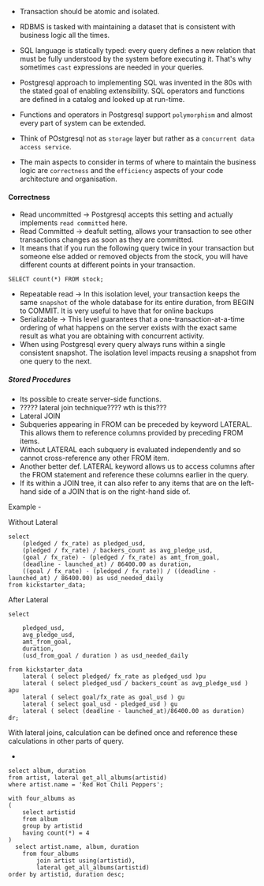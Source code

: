 - Transaction should be atomic and isolated.
- RDBMS is tasked with maintaining a dataset that is consistent with business logic all the times.
- SQL language is statically typed: every query defines a new relation that must be fully understood by the system before executing it. That's why sometimes `cast` expressions are needed in your queries.
- Postgresql approach to implementing SQL was invented in the 80s with the stated goal of enabling extensibility. SQL operators and functions are defined in a catalog and looked up at run-time.
- Functions and operators in Postgresql support `polymorphism` and almost every part of system can be extended.
- Think of POstgresql not as `storage` layer but rather as a `concurrent data access service`.

- The main aspects to consider in terms of where to maintain the business logic are `correctness` and the `efficiency` aspects of your code architecture and organisation.

#### Correctness

- Read uncommitted -> Postgresql accepts this setting and actually implements `read committed` here.
- Read Committed -> deafult setting, allows your transaction to see other transactions changes as soon as they are committed.
- It means that if you run the following query twice in your transaction but someone else added or removed objects from the stock, you will have different counts at different points in your transaction.

```
SELECT count(*) FROM stock;
```

- Repeatable read -> In this isolation level, your transaction keeps the same `snapshot` of the whole database for its entire duration, from BEGIN to COMMIT. It is very useful to have that for online backups
- Serializable -> This level guarantees that a one-transaction-at-a-time ordering of what happens on the server exists with the exact same result as what you are obtaining with concurrent activity.
- When using Postgresql every query always runs within a single consistent snapshot. The isolation level impacts reusing a snapshot from one query to the next.

##### Stored Procedures

- Its possible to create server-side functions.
- ????? lateral join technique???? wth is this???
- Lateral JOIN
- Subqueries appearing in FROM can be preceded by keyword LATERAL. This allows them to reference columns provided by preceding FROM items.
- Without LATERAL each subquery is evaluated independently and so cannot cross-reference any other FROM item.
- Another better def. LATERAL keyword allows us to access columns after the FROM statement and reference these columns earlier in the query.
- If its within a JOIN tree, it can also refer to any items that are on the left-hand side of a JOIN that is on the right-hand side of.

Example -

Without Lateral

```
select
    (pledged / fx_rate) as pledged_usd,
    (pledged / fx_rate) / backers_count as avg_pledge_usd,
    (goal / fx_rate) - (pledged / fx_rate) as amt_from_goal,
    (deadline - launched_at) / 86400.00 as duration,
    ((goal / fx_rate) - (pledged / fx_rate)) / ((deadline - launched_at) / 86400.00) as usd_needed_daily
from kickstarter_data;
```

After Lateral

```
select

    pledged_usd,
    avg_pledge_usd,
    amt_from_goal,
    duration,
    (usd_from_goal / duration ) as usd_needed_daily

from kickstarter_data
    lateral ( select pledged/ fx_rate as pledged_usd )pu
    lateral ( select pledged_usd / backers_count as avg_pledge_usd ) apu
    lateral ( select goal/fx_rate as goal_usd ) gu
    lateral ( select goal_usd - pledged_usd ) gu
    lateral ( select (deadline - launched_at)/86400.00 as duration) dr;

```

With lateral joins, calculation can be defined once and reference these calculations in other parts of query.

-

```
select album, duration
from artist, lateral get_all_albums(artistid)
where artist.name = 'Red Hot Chili Peppers';
```

```
with four_albums as
(
    select artistid
    from album
    group by artistid
    having count(*) = 4
)
  select artist.name, album, duration
    from four_albums
        join artist using(artistid),
        lateral get_all_albums(artistid)
order by artistid, duration desc;

```
